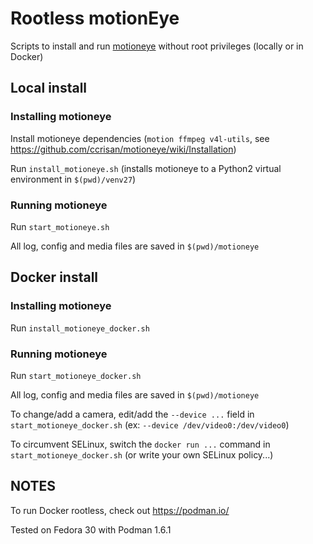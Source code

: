 # Rootless motionEye

Scripts to install and run [motioneye](https://github.com/ccrisan/motioneye) without root privileges (locally or in Docker)

## Local install

### Installing motioneye

Install motioneye dependencies (`motion ffmpeg v4l-utils`, see https://github.com/ccrisan/motioneye/wiki/Installation)

Run `install_motioneye.sh` (installs motioneye to a Python2 virtual environment in `$(pwd)/venv27`)

### Running motioneye

Run `start_motioneye.sh`

All log, config and media files are saved in `$(pwd)/motioneye`

## Docker install

### Installing motioneye

Run `install_motioneye_docker.sh`

### Running motioneye

Run `start_motioneye_docker.sh`

All log, config and media files are saved in `$(pwd)/motioneye`

To change/add a camera, edit/add the `--device ...` field in `start_motioneye_docker.sh` (ex: `--device /dev/video0:/dev/video0`)

To circumvent SELinux, switch the `docker run ...` command in `start_motioneye_docker.sh` (or write your own SELinux policy...)

## NOTES

To run Docker rootless, check out https://podman.io/

Tested on Fedora 30 with Podman 1.6.1
